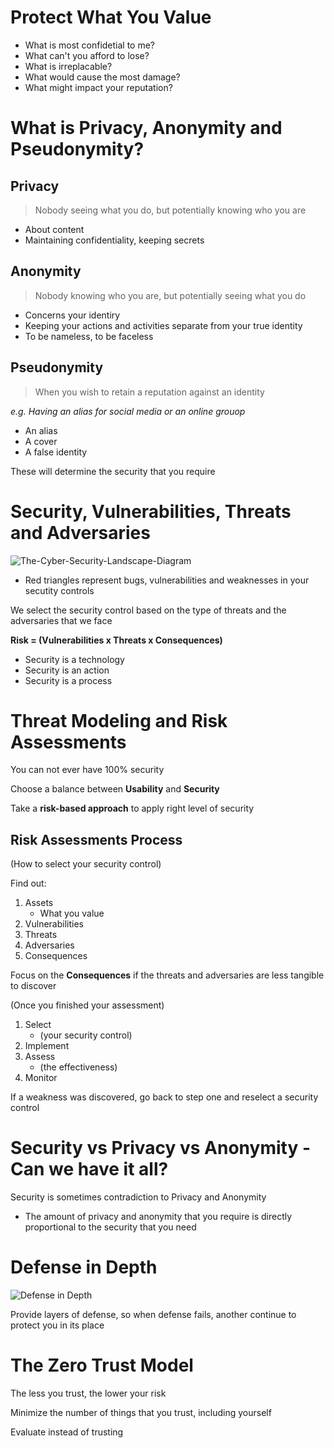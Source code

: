 # Protect What You Value

* What is most confidetial to me?
* What can't you afford to lose?
* What is irreplacable?
* What would cause the most damage?
* What might impact your reputation?

# What is Privacy, Anonymity and Pseudonymity?

## Privacy

> Nobody seeing what you do, but potentially knowing who you are

* About content
* Maintaining confidentiality, keeping secrets

## Anonymity

> Nobody knowing who you are, but potentially seeing what you do

* Concerns your identiry
* Keeping your actions and activities separate from your true identity
* To be nameless, to be faceless

## Pseudonymity

> When you wish to retain a reputation against an identity

*e.g. Having an alias for social media or an online grouop*

* An alias
* A cover 
* A false identity

These will determine the security that you require

# Security, Vulnerabilities, Threats and Adversaries

![The-Cyber-Security-Landscape-Diagram](https://user-images.githubusercontent.com/17448407/27182154-e3352020-520c-11e7-89ec-50760ab6819b.jpg)

- Red triangles represent bugs, vulnerabilities and weaknesses in your secutity controls

We select the security control based on the type of threats and the adversaries that we face

<b>Risk = (Vulnerabilities x Threats x Consequences)</b>

+ Security is a technology
+ Security is an action
+ Security is a process

# Threat Modeling and Risk Assessments

You can not ever have 100% security

Choose a balance between **Usability** and **Security**

Take a **risk-based approach** to apply right level of security

## Risk Assessments Process

(How to select your security control)

Find out:
1. Assets
    - What you value
2. Vulnerabilities
3. Threats
4. Adversaries
5. Consequences

Focus on the __Consequences__ if the threats and adversaries are less tangible to discover

(Once you finished your assessment)

1. Select
    - (your security control)
2. Implement
3. Assess
    - (the effectiveness)
4. Monitor

If a weakness was discovered, go back to step one and reselect a security control

# Security vs Privacy vs Anonymity - Can we have it all?

Security is sometimes contradiction to Privacy and Anonymity

-  The amount of privacy and anonymity that you require is directly proportional to the security that you need

# Defense in Depth

![Defense in Depth](https://user-images.githubusercontent.com/17448407/27261797-e461bee6-547c-11e7-86ed-fa68ebafb74b.png)

Provide layers of defense, so when defense fails, another continue to protect you in its place

# The Zero Trust Model

The less you trust, the lower your risk

Minimize the number of things that you trust, including yourself

Evaluate instead of trusting